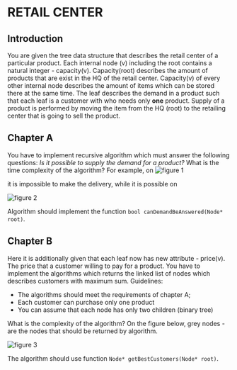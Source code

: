# RETAIL CENTER

## Introduction
You are given the tree data structure that describes the retail center of a particular product. Each internal node (v) including the root contains a natural integer - capacity(v). Capacity(root) describes the amount of products that are exist in the HQ of the retail center. Capacity(v) of every other internal node describes the amount of items which can be stored there at the same time. The leaf describes the demand in a product such that each leaf is a customer with who needs only **one** product. Supply of a product is performed by moving the item from the HQ (root) to the retailing center that is going to sell the product. 

## Chapter A
You have to implement recursive algorithm which must answer the following questions: *Is it possible to supply the demand for a product?* What is the time complexity of the algorithm? For example, on ![figure 1](https://raw.github.com/bolshchikov/retail-center/master/img/ex1.png) 

it is impossible to make the delivery, while it is possible on

![figure 2](https://raw.github.com/bolshchikov/retail-center/master/img/ex2.png)

Algorithm should implement the function `bool canDemandBeAnswered(Node* root)`.

## Chapter B
Here it is additionally given that each leaf now has new attribute - price(v). The price that a customer willing to pay for a product. You have to implement the algorithms which returns the linked list of nodes which describes customers with maximum sum. Guidelines:

* The algorithms should meet the requirements of chapter A;
* Each customer can purchase only one product
* You can assume that each node has only two children (binary tree)

What is the complexity of the algorithm?
On the figure below, grey nodes - are the nodes that should be returned by algorithm.

![figure 3](https://raw.github.com/bolshchikov/retail-center/master/img/ex3.png) 

The algorithm should use function `Node* getBestCustomers(Node* root)`.